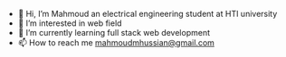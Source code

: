 - 👋 Hi, I’m Mahmoud an electrical engineering student at HTI university
- 👀 I’m interested in web field
- 🌱 I’m currently learning full stack web development
- 📫 How to reach me mahmoudmhussian@gmail.com

<!---
7oda97/7oda97 is a ✨ special ✨ repository because its `README.md` (this file) appears on your GitHub profile.
You can click the Preview link to take a look at your changes.
--->
